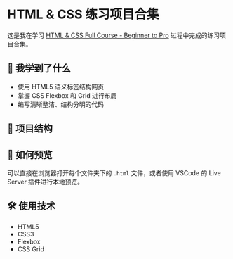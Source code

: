 # HTML & CSS 练习项目合集

这是我在学习 [HTML & CSS Full Course - Beginner to Pro](https://www.youtube.com/watch?v=G3e-cpL7ofc) 过程中完成的练习项目合集。

## 🧠 我学到了什么

- 使用 HTML5 语义标签结构网页
- 掌握 CSS Flexbox 和 Grid 进行布局
- 编写清晰整洁、结构分明的代码

## 📁 项目结构

## 🚀 如何预览

可以直接在浏览器打开每个文件夹下的 `.html` 文件，或者使用 VSCode 的 Live Server 插件进行本地预览。

## 🛠️ 使用技术

- HTML5
- CSS3
- Flexbox
- CSS Grid
